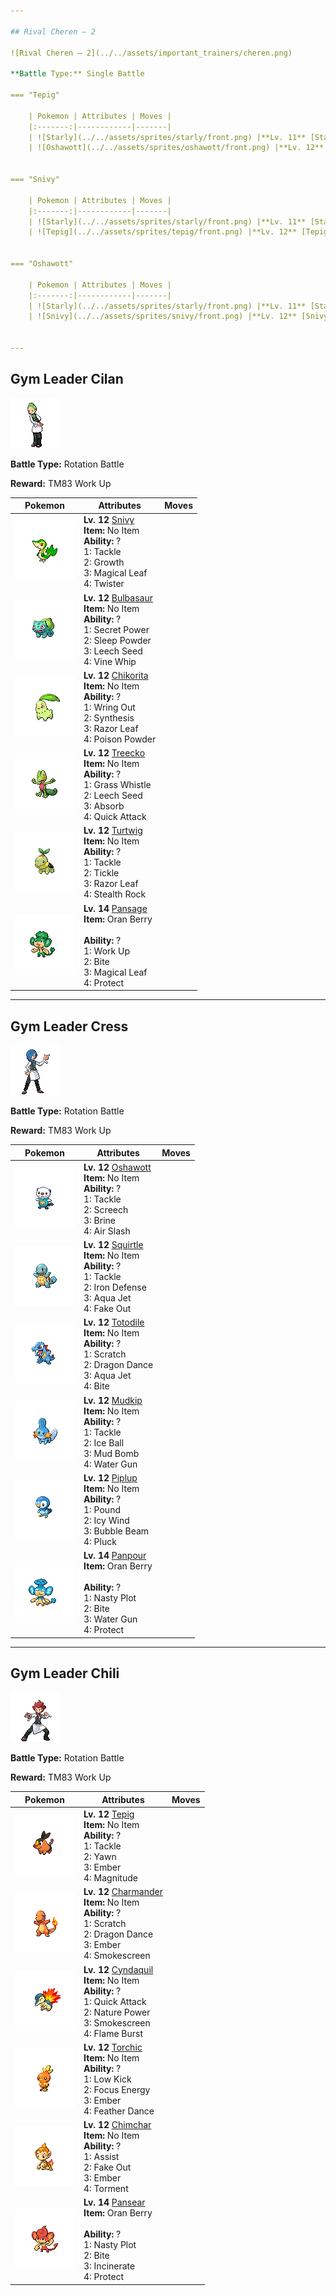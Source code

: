 ```yaml
---

## Rival Cheren – 2

![Rival Cheren – 2](../../assets/important_trainers/cheren.png)

**Battle Type:** Single Battle

=== "Tepig"

    | Pokemon | Attributes | Moves |
    |:-------:|------------|-------|
    | ![Starly](../../assets/sprites/starly/front.png) |**Lv. 11** [Starly](../../pokemon/starly.md/)<br>**Item:** No Item<br>**Ability:** <span class="tooltip" title="Prevents other Pokémon from lowering accuracy.">Keen Eye</span> | <br>1. —<br>2. —<br>3. —<br>4. — |
    | ![Oshawott](../../assets/sprites/oshawott/front.png) |**Lv. 12** [Oshawott](../../pokemon/oshawott.md/)<br>**Item:** <span class="tooltip" title="If held by a Pokémon,  it heals the user by just 10 HP.">Oran Berry</span><br><br>**Ability:** <span class="tooltip" title="Makes stat changes have an opposite effect.">Contrary</span> | <br>1. —<br>2. —<br>3. —<br>4. — |
    

=== "Snivy"

    | Pokemon | Attributes | Moves |
    |:-------:|------------|-------|
    | ![Starly](../../assets/sprites/starly/front.png) |**Lv. 11** [Starly](../../pokemon/starly.md/)<br>**Item:** No Item<br>**Ability:** <span class="tooltip" title="Prevents other Pokémon from lowering accuracy.">Keen Eye</span> | <br>1. —<br>2. —<br>3. —<br>4. — |
    | ![Tepig](../../assets/sprites/tepig/front.png) |**Lv. 12** [Tepig](../../pokemon/tepig.md/)<br>**Item:** <span class="tooltip" title="If held by a Pokémon,  it heals the user by just 10 HP.">Oran Berry</span><br><br>**Ability:** <span class="tooltip" title="Prevents the Pokémon from falling asleep.">Vital Spirit</span> | <br>1. —<br>2. —<br>3. —<br>4. — |
    

=== "Oshawott"

    | Pokemon | Attributes | Moves |
    |:-------:|------------|-------|
    | ![Starly](../../assets/sprites/starly/front.png) |**Lv. 11** [Starly](../../pokemon/starly.md/)<br>**Item:** No Item<br>**Ability:** <span class="tooltip" title="Prevents other Pokémon from lowering accuracy.">Keen Eye</span> | <br>1. —<br>2. —<br>3. —<br>4. — |
    | ![Snivy](../../assets/sprites/snivy/front.png) |**Lv. 12** [Snivy](../../pokemon/snivy.md/)<br>**Item:** <span class="tooltip" title="If held by a Pokémon,  it heals the user by just 10 HP.">Oran Berry</span><br><br>**Ability:** <span class="tooltip" title="Powers up moves of the same type.">Adaptability</span> | <br>1. —<br>2. —<br>3. —<br>4. — |
    

---
```


## Gym Leader Cilan

![Gym Leader Cilan](../../assets/important_trainers/cilan.png)

**Battle Type:** Rotation Battle

**Reward:** TM83 Work Up

| Pokemon | Attributes | Moves |
|:-------:|------------|-------|
| ![Snivy](../../assets/sprites/snivy/front.png) |**Lv. 12** [Snivy](../../pokemon/snivy.md/)<br>**Item:** No Item<br>**Ability:** ?<br>1: <span class='tooltip' title='A physical attack in which the user charges and slams into the target with its whole body.'>Tackle</span><br>2: <span class='tooltip' title='The user’s body grows all at once, raising the Attack and Sp. Atk stats.'>Growth</span><br>3: <span class='tooltip' title='The user scatters curious leaves that chase the target. This attack will not miss.'>Magical Leaf</span><br>4: <span class='tooltip' title='The user attacks by wrapping its opponent in a fierce wind that flies up into the sky. It may also confuse the target.'>Twister</span> |
| ![Bulbasaur](../../assets/sprites/bulbasaur/front.png) |**Lv. 12** [Bulbasaur](../../pokemon/bulbasaur.md/)<br>**Item:** No Item<br>**Ability:** ?<br>1: <span class='tooltip' title='The user attacks the target with a secret power. Its added effects vary depending on the user’s environment.'>Secret Power</span><br>2: <span class='tooltip' title='The user scatters a big cloud of sleep-inducing dust around the target.'>Sleep Powder</span><br>3: <span class='tooltip' title='A seed is planted on the target. It steals some HP from the target every turn.'>Leech Seed</span><br>4: <span class='tooltip' title='The target is struck with slender, whiplike vines to inflict damage.'>Vine Whip</span> |
| ![Chikorita](../../assets/sprites/chikorita/front.png) |**Lv. 12** [Chikorita](../../pokemon/chikorita.md/)<br>**Item:** No Item<br>**Ability:** ?<br>1: <span class='tooltip' title='The user powerfully wrings the target. The more HP the target has, the greater this attack’s power.'>Wring Out</span><br>2: <span class='tooltip' title='The user restores its own HP. The amount of HP regained varies with the weather.'>Synthesis</span><br>3: <span class='tooltip' title='Sharp-edged leaves are launched to slash at the opposing team. Critical hits land more easily.'>Razor Leaf</span><br>4: <span class='tooltip' title='The user scatters a cloud of poisonous dust on the target. It may poison the target.'>Poison Powder</span> |
| ![Treecko](../../assets/sprites/treecko/front.png) |**Lv. 12** [Treecko](../../pokemon/treecko.md/)<br>**Item:** No Item<br>**Ability:** ?<br>1: <span class='tooltip' title='The user plays a pleasant melody that lulls the target into a deep sleep.'>Grass Whistle</span><br>2: <span class='tooltip' title='A seed is planted on the target. It steals some HP from the target every turn.'>Leech Seed</span><br>3: <span class='tooltip' title='A nutrient-draining attack. The user’s HP is restored by half the damage taken by the target.'>Absorb</span><br>4: <span class='tooltip' title='The user lunges at the target at a speed that makes it almost invisible. It is sure to strike first.'>Quick Attack</span> |
| ![Turtwig](../../assets/sprites/turtwig/front.png) |**Lv. 12** [Turtwig](../../pokemon/turtwig.md/)<br>**Item:** No Item<br>**Ability:** ?<br>1: <span class='tooltip' title='A physical attack in which the user charges and slams into the target with its whole body.'>Tackle</span><br>2: <span class='tooltip' title='The user tickles the target into laughing, reducing its Attack and Defense stats.'>Tickle</span><br>3: <span class='tooltip' title='Sharp-edged leaves are launched to slash at the opposing team. Critical hits land more easily.'>Razor Leaf</span><br>4: <span class='tooltip' title='The user lays a trap of levitating stones around the opponent’s team. The trap hurts opponents that switch into battle.'>Stealth Rock</span> |
| ![Pansage](../../assets/sprites/pansage/front.png) |**Lv. 14** [Pansage](../../pokemon/pansage.md/)<br>**Item:** <span class="tooltip" title="If held by a Pokémon,  it heals the user by just 10 HP.">Oran Berry</span><br><br>**Ability:** ?<br>1: <span class='tooltip' title='The user is roused, and its Attack and Sp. Atk stats increase.'>Work Up</span><br>2: <span class='tooltip' title='The target is bitten with viciously sharp fangs. It may make the target flinch.'>Bite</span><br>3: <span class='tooltip' title='The user scatters curious leaves that chase the target. This attack will not miss.'>Magical Leaf</span><br>4: <span class='tooltip' title='It enables the user to evade all attacks. Its chance of failing rises if it is used in succession.'>Protect</span> |

---

## Gym Leader Cress

![Gym Leader Cress](../../assets/important_trainers/cress.png)

**Battle Type:** Rotation Battle

**Reward:** TM83 Work Up

| Pokemon | Attributes | Moves |
|:-------:|------------|-------|
| ![Oshawott](../../assets/sprites/oshawott/front.png) |**Lv. 12** [Oshawott](../../pokemon/oshawott.md/)<br>**Item:** No Item<br>**Ability:** ?<br>1: <span class='tooltip' title='A physical attack in which the user charges and slams into the target with its whole body.'>Tackle</span><br>2: <span class='tooltip' title='An earsplitting screech harshly reduces the target’s Defense stat.'>Screech</span><br>3: <span class='tooltip' title='The user shoots boiling hot water at its target. It may also leave the target with a burn.'>Brine</span><br>4: <span class='tooltip' title='The user attacks with a blade of air that slices even the sky. It may also make the target flinch.'>Air Slash</span> |
| ![Squirtle](../../assets/sprites/squirtle/front.png) |**Lv. 12** [Squirtle](../../pokemon/squirtle.md/)<br>**Item:** No Item<br>**Ability:** ?<br>1: <span class='tooltip' title='A physical attack in which the user charges and slams into the target with its whole body.'>Tackle</span><br>2: <span class='tooltip' title='The user hardens its body’s surface like iron, sharply raising its Defense stat.'>Iron Defense</span><br>3: <span class='tooltip' title='The user lunges at the target at a speed that makes it almost invisible. It is sure to strike first.'>Aqua Jet</span><br>4: <span class='tooltip' title='An attack that hits first and makes the target flinch. It only works the first turn the user is in battle.'>Fake Out</span> |
| ![Totodile](../../assets/sprites/totodile/front.png) |**Lv. 12** [Totodile](../../pokemon/totodile.md/)<br>**Item:** No Item<br>**Ability:** ?<br>1: <span class='tooltip' title='Hard, pointed, and sharp claws rake the target to inflict damage.'>Scratch</span><br>2: <span class='tooltip' title='The user vigorously performs a mystic, powerful dance that boosts its Attack and Speed stats.'>Dragon Dance</span><br>3: <span class='tooltip' title='The user lunges at the target at a speed that makes it almost invisible. It is sure to strike first.'>Aqua Jet</span><br>4: <span class='tooltip' title='The target is bitten with viciously sharp fangs. It may make the target flinch.'>Bite</span> |
| ![Mudkip](../../assets/sprites/mudkip/front.png) |**Lv. 12** [Mudkip](../../pokemon/mudkip.md/)<br>**Item:** No Item<br>**Ability:** ?<br>1: <span class='tooltip' title='A physical attack in which the user charges and slams into the target with its whole body.'>Tackle</span><br>2: <span class='tooltip' title='The user continually rolls into the target over five turns. It becomes stronger each time it hits.'>Ice Ball</span><br>3: <span class='tooltip' title='The user launches a hard-packed mud ball to attack. It may also lower the target’s accuracy.'>Mud Bomb</span><br>4: <span class='tooltip' title='The target is blasted with a forceful shot of water.'>Water Gun</span> |
| ![Piplup](../../assets/sprites/piplup/front.png) |**Lv. 12** [Piplup](../../pokemon/piplup.md/)<br>**Item:** No Item<br>**Ability:** ?<br>1: <span class='tooltip' title='The target is physically pounded with a long tail or a foreleg, etc.'>Pound</span><br>2: <span class='tooltip' title='The user attacks with a gust of chilled air. It also reduces the targets’ Speed stat.'>Icy Wind</span><br>3: <span class='tooltip' title='A spray of bubbles is forcefully ejected at the opposing team. It may also lower their Speed stats.'>Bubble Beam</span><br>4: <span class='tooltip' title='The user pecks the target. If the target is holding a Berry, the user eats it and gains its effect.'>Pluck</span> |
| ![Panpour](../../assets/sprites/panpour/front.png) |**Lv. 14** [Panpour](../../pokemon/panpour.md/)<br>**Item:** <span class="tooltip" title="If held by a Pokémon,  it heals the user by just 10 HP.">Oran Berry</span><br><br>**Ability:** ?<br>1: <span class='tooltip' title='The user stimulates its brain by thinking bad thoughts. It sharply raises the user’s Sp. Atk.'>Nasty Plot</span><br>2: <span class='tooltip' title='The target is bitten with viciously sharp fangs. It may make the target flinch.'>Bite</span><br>3: <span class='tooltip' title='The target is blasted with a forceful shot of water.'>Water Gun</span><br>4: <span class='tooltip' title='It enables the user to evade all attacks. Its chance of failing rises if it is used in succession.'>Protect</span> |

---

## Gym Leader Chili

![Gym Leader Chili](../../assets/important_trainers/chili.png)

**Battle Type:** Rotation Battle

**Reward:** TM83 Work Up

| Pokemon | Attributes | Moves |
|:-------:|------------|-------|
| ![Tepig](../../assets/sprites/tepig/front.png) |**Lv. 12** [Tepig](../../pokemon/tepig.md/)<br>**Item:** No Item<br>**Ability:** ?<br>1: <span class='tooltip' title='A physical attack in which the user charges and slams into the target with its whole body.'>Tackle</span><br>2: <span class='tooltip' title='The user lets loose a huge yawn that lulls the target into falling asleep on the next turn.'>Yawn</span><br>3: <span class='tooltip' title='The target is attacked with small flames. It may also leave the target with a burn.'>Ember</span><br>4: <span class='tooltip' title='The user looses a ground-shaking quake affecting everyone around the user. Its power varies.'>Magnitude</span> |
| ![Charmander](../../assets/sprites/charmander/front.png) |**Lv. 12** [Charmander](../../pokemon/charmander.md/)<br>**Item:** No Item<br>**Ability:** ?<br>1: <span class='tooltip' title='Hard, pointed, and sharp claws rake the target to inflict damage.'>Scratch</span><br>2: <span class='tooltip' title='The user vigorously performs a mystic, powerful dance that boosts its Attack and Speed stats.'>Dragon Dance</span><br>3: <span class='tooltip' title='The target is attacked with small flames. It may also leave the target with a burn.'>Ember</span><br>4: <span class='tooltip' title='The user releases an obscuring cloud of smoke or ink. It reduces the target’s accuracy.'>Smokescreen</span> |
| ![Cyndaquil](../../assets/sprites/cyndaquil/front.png) |**Lv. 12** [Cyndaquil](../../pokemon/cyndaquil.md/)<br>**Item:** No Item<br>**Ability:** ?<br>1: <span class='tooltip' title='The user lunges at the target at a speed that makes it almost invisible. It is sure to strike first.'>Quick Attack</span><br>2: <span class='tooltip' title='An attack that makes use of nature’s power. Its effects vary depending on the user’s environment.'>Nature Power</span><br>3: <span class='tooltip' title='The user releases an obscuring cloud of smoke or ink. It reduces the target’s accuracy.'>Smokescreen</span><br>4: <span class='tooltip' title='The user attacks the target with a bursting flame. The bursting flame damages Pokémon next to the target as well.'>Flame Burst</span> |
| ![Torchic](../../assets/sprites/torchic/front.png) |**Lv. 12** [Torchic](../../pokemon/torchic.md/)<br>**Item:** No Item<br>**Ability:** ?<br>1: <span class='tooltip' title='A powerful low kick that makes the target fall over. It inflicts greater damage on heavier targets.'>Low Kick</span><br>2: <span class='tooltip' title='The user takes a deep breath and focuses so that critical hits land more easily.'>Focus Energy</span><br>3: <span class='tooltip' title='The target is attacked with small flames. It may also leave the target with a burn.'>Ember</span><br>4: <span class='tooltip' title='The user covers the target’s body with a mass of down that harshly lowers its Attack stat.'>Feather Dance</span> |
| ![Chimchar](../../assets/sprites/chimchar/front.png) |**Lv. 12** [Chimchar](../../pokemon/chimchar.md/)<br>**Item:** No Item<br>**Ability:** ?<br>1: <span class='tooltip' title='The user hurriedly and randomly uses a move among those known by other Pokémon in the party.'>Assist</span><br>2: <span class='tooltip' title='An attack that hits first and makes the target flinch. It only works the first turn the user is in battle.'>Fake Out</span><br>3: <span class='tooltip' title='The target is attacked with small flames. It may also leave the target with a burn.'>Ember</span><br>4: <span class='tooltip' title='The user torments and enrages the target, making it incapable of using the same move twice in a row.'>Torment</span> |
| ![Pansear](../../assets/sprites/pansear/front.png) |**Lv. 14** [Pansear](../../pokemon/pansear.md/)<br>**Item:** <span class="tooltip" title="If held by a Pokémon,  it heals the user by just 10 HP.">Oran Berry</span><br><br>**Ability:** ?<br>1: <span class='tooltip' title='The user stimulates its brain by thinking bad thoughts. It sharply raises the user’s Sp. Atk.'>Nasty Plot</span><br>2: <span class='tooltip' title='The target is bitten with viciously sharp fangs. It may make the target flinch.'>Bite</span><br>3: <span class='tooltip' title='The user attacks the target with fire. If the target is holding a Berry, the Berry becomes burnt up and unusable.'>Incinerate</span><br>4: <span class='tooltip' title='It enables the user to evade all attacks. Its chance of failing rises if it is used in succession.'>Protect</span> |

